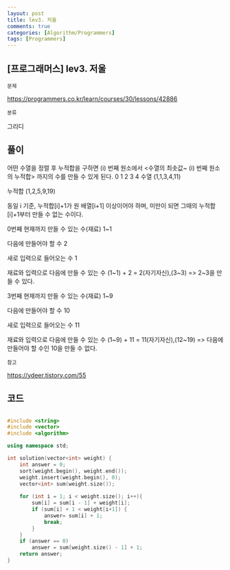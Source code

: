 ```yaml
---
layout: post
title: lev3. 저울
comments: true
categories: [Algorithm/Programmers]
tags: [Programmers]
---
```




## [프로그래머스] lev3. 저울

`문제`

https://programmers.co.kr/learn/courses/30/lessons/42886



`분류`

그리디



## 풀이

어떤 수열을 정렬 후 누적합을 구하면 (i) 번째 원소에서 <수열의 최솟값~ (i) 번째 원소의 누적합> 까지의 수를 만들 수 있게 된다.
            0 1 2 3 4
수열   (1,1,3,4,11)

누적합 (1,2,5,9,19)

동일 i 기준, 누적합[i]+1가 원 배열[i+1] 이상이어야 하며, 미만이 되면 그때의 누적합[i]+1부터 만들 수 없는 수이다.

0번째
현재까지 만들 수 있는 수(재료) 
1~1

다음에 만들어야 할 수
2

새로 입력으로 들어오는 수 
1

재료와 입력으로 다음에 만들 수 있는 수
(1~1) + 2 = 2(자기자신),(3~3) => 2~3을 만들 수 있다.



3번째
현재까지 만들 수 있는 수(재료) 
1~9

다음에 만들어야 할 수
10

새로 입력으로 들어오는 수 
11

재료와 입력으로 다음에 만들 수 있는 수
(1~9) + 11 = 11(자기자신),(12~19) => 다음에 만들어야 할 수인 10을 만들 수 없다.



`참고`

https://ydeer.tistory.com/55

## 코드

```c++

#include <string>
#include <vector>
#include <algorithm>

using namespace std;

int solution(vector<int> weight) {
	int answer = 0;
	sort(weight.begin(), weight.end());
	weight.insert(weight.begin(), 0);
	vector<int> sum(weight.size());
	
	for (int i = 1; i < weight.size(); i++){
		sum[i] = sum[i - 1] + weight[i];
		if (sum[i] + 1 < weight[i+1]) {
			answer= sum[i] + 1;
			break;
		}
	}
	if (answer == 0)
		answer = sum[weight.size() - 1] + 1;
	return answer;
}

```

